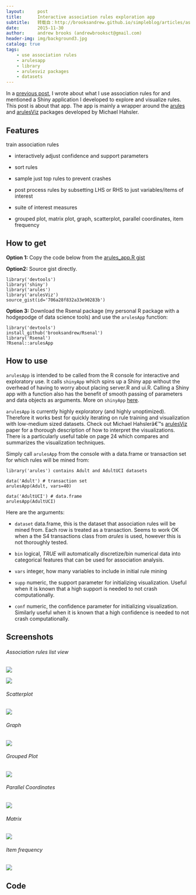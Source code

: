 ```yaml
---
layout:     post
title:      Interactive association rules exploration app
subtitle:   转载自：http://brooksandrew.github.io/simpleblog/articles/association-rules-explore-app/
date:       2015-11-30
author:     andrew brooks (andrewbrooksct@gmail.com)
header-img: img/background3.jpg
catalog: true
tags:
    - use association rules
    - arulesapp
    - library
    - arulesviz packages
    - datasets
---
```


In a [previous post](http://brooksandrew.github.io/simpleblog/articles/association-rules-beyond-transactional-data), I wrote about what I use association rules for and mentioned a Shiny application I developed to explore and visualize rules. This post is about that app. The app is mainly a wrapper around the [arules](http://www.jstatsoft.org/v14/i15/paper) and [arulesViz](https://cran.r-project.org/web/packages/arulesViz/vignettes/arulesViz.pdf) packages developed by Michael Hahsler.

## Features

train association rules
 
- interactively adjust confidence and support parameters

- sort rules

- sample just top rules to prevent crashes

- post process rules by subsetting LHS or RHS to just variables/items of interest

- suite of interest measures


- grouped plot, matrix plot, graph, scatterplot, parallel coordinates, item frequency


## How to get

**Option 1:** Copy the code below from the [arules_app.R gist](https://gist.github.com/brooksandrew/706a28f832a33e90283b)

**Option2:** Source gist directly.

```
library('devtools')
library('shiny')
library('arules')
library('arulesViz')
source_gist(id='706a28f832a33e90283b')
```

**Option 3:** Download the Rsenal package (my personal R package with a hodgepodge of data science tools) and use the `arulesApp` function:

```
library('devtools')
install_github('brooksandrew/Rsenal')
library('Rsenal')
?Rsenal::arulesApp
```

## How to use

`arulesApp` is intended to be called from the R console for interactive and exploratory use. It calls `shinyApp` which spins up a Shiny app without the overhead of having to worry about placing server.R and ui.R. Calling a Shiny app with a function also has the benefit of smooth passing of parameters and data objects as arguments. More on `shinyApp` [here](https://support.rstudio.com/hc/en-us/articles/200404846-Working-in-the-Console).

`arulesApp` is currently highly exploratory (and highly unoptimized). Therefore it works best for quickly iterating on rule training and visualization with low-medium sized datasets. Check out Michael Hahslerâ€™s [arulesViz](https://cran.r-project.org/web/packages/arulesViz/vignettes/arulesViz.pdf) paper for a thorough description of how to interpret the visualizations. There is a particularly useful table on page 24 which compares and summarizes the visualization techniques.

Simply call `arulesApp` from the console with a data.frame or transaction set for which rules will be mined from:

```
library('arules') contains Adult and AdultUCI datasets

data('Adult') # transaction set
arulesApp(Adult, vars=40)

data('AdultUCI') # data.frame
arulesApp(AdultUCI)
```

Here are the arguments:

- `dataset` data.frame, this is the dataset that association rules will be mined from. Each row is treated as a transaction. Seems to work OK when a the S4 transactions class from *arules* is used, however this is not thoroughly tested.

- `bin` logical, *TRUE* will automatically discretize/bin numerical data into categorical features that can be used for association analysis.

- `vars` integer, how many variables to include in initial rule mining

- `supp` numeric, the support parameter for initializing visualization. Useful when it is known that a high support is needed to not crash computationally.

- `conf` numeric, the confidence parameter for initializing visualization. Similarly useful when it is known that a high confidence is needed to not crash computationally.


## Screenshots

###### Association rules list view

[![](https://farm6.staticflickr.com/5717/23316969311_8896fab691_c.jpg)
](https://www.flickr.com/photos/123438060@N05/23316969311/in/dateposted)

[![](https://farm1.staticflickr.com/619/23031568189_6ac03917bb_c.jpg)
](https://www.flickr.com/photos/123438060@N05/23031568189/in/dateposted)

###### Scatterplot

[![](https://farm1.staticflickr.com/629/23103789750_d1147d6670_c.jpg)
](https://www.flickr.com/photos/123438060@N05/23103789750/in/dateposted)

###### Graph

[![](https://farm6.staticflickr.com/5756/23031583459_a88886a7b1_c.jpg)
](https://www.flickr.com/photos/123438060@N05/23031583459/in/dateposted)

###### Grouped Plot

[![](https://farm6.staticflickr.com/5796/23031572029_5c6b830076_c.jpg)
](https://www.flickr.com/photos/123438060@N05/23031572029/in/dateposted)

###### Parallel Coordinates

[![](https://farm1.staticflickr.com/722/23316983041_8efe1dce89_c.jpg)
](https://www.flickr.com/photos/123438060@N05/23316983041/in/dateposted)

###### Matrix

[![](https://farm6.staticflickr.com/5741/23031580439_f985d39777_c.jpg)
](https://www.flickr.com/photos/123438060@N05/23031580439/in/dateposted)

###### Item frequency

[![](https://farm6.staticflickr.com/5786/23031598109_70b34851fb_c.jpg)
](https://www.flickr.com/photos/123438060@N05/23031598109/in/photostream)

## Code
